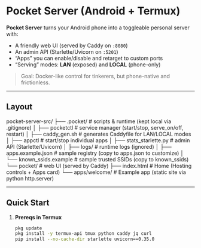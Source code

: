 # Pocket Server (Android + Termux)

**Pocket Server** turns your Android phone into a toggleable personal server with:
- A friendly web UI (served by Caddy on `:8080`)
- An admin API (Starlette/Uvicorn on `:5201`)
- “Apps” you can enable/disable and retarget to custom ports
- “Serving” modes: **LAN** (exposed) and **LOCAL** (phone-only)

> Goal: Docker-like control for tinkerers, but phone-native and frictionless.

---

## Layout
pocket-server-src/
├── .pocket/ # scripts & runtime (kept local via .gitignore)
│ ├── pocketctl # service manager (start/stop, serve_on/off, restart)
│ ├── caddy_gen.sh # generates Caddyfile for LAN/LOCAL modes
│ ├── appctl # start/stop individual apps
│ ├── stats_starlette.py # admin API (Starlette/Uvicorn)
│ ├── logs/ # runtime logs (ignored)
│ ├── apps.example.json # sample registry (copy to apps.json to customize)
│ └── known_ssids.example # sample trusted SSIDs (copy to known_ssids)
└── pocket/ # web UI (served by Caddy)
├── index.html # Home (Hosting controls + Apps card)
└── apps/welcome/ # Example app (static site via python http.server)

---

## Quick Start

1. **Prereqs in Termux**
   ```bash
   pkg update
   pkg install -y termux-api tmux python caddy jq curl
   pip install --no-cache-dir starlette uvicorn==0.35.0


